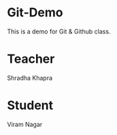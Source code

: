 # Git-Demo

This is a demo for Git &amp; Github class.

# Teacher

Shradha Khapra

# Student

Viram Nagar
